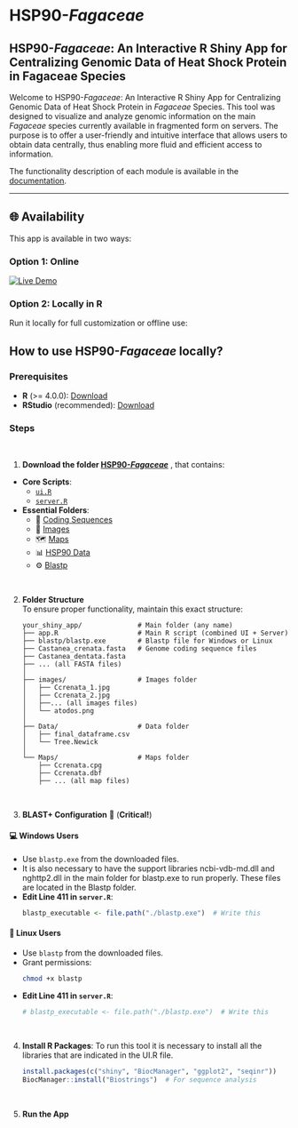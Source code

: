 # HSP90-_Fagaceae_
## HSP90-_Fagaceae_: An Interactive R Shiny App for Centralizing Genomic Data of Heat Shock Protein in Fagaceae Species

Welcome to HSP90-_Fagaceae_: An Interactive R Shiny App for Centralizing Genomic Data of Heat Shock Protein in _Fagaceae_ Species. This tool was designed to visualize and analyze genomic information on the main _Fagaceae_ species currently available in fragmented form on servers. The purpose is to offer a user-friendly and intuitive interface that allows users to obtain data centrally, thus enabling more fluid and efficient access to information. 

The functionality description of each module is available in the [documentation](https://github.com/AGR114molecularBreeding/castanea/wiki/Documentation-of-HSP90%E2%80%90Fagaceae).

---

## 🌐 Availability
This app is available in two ways:
### **Option 1: Online**
[![Live Demo](https://img.shields.io/badge/HSP90_Fagaceae-Available-green)](https://hsp90.ext.uco.es/)  

### **Option 2: Locally in R** 
Run it locally for full customization or offline use:  



## How to use HSP90-_Fagaceae_ locally?
### **Prerequisites**
- **R** (>= 4.0.0): [Download](https://cran.r-project.org/)
- **RStudio** (recommended): [Download](https://www.rstudio.com/products/rstudio/download/)

### **Steps**

<br>

 1. **Download the folder [HSP90-_Fagaceae_](https://github.com/AGR114molecularBreeding/castanea/tree/main/HSP90/HSP90-Fagaceae)** , that contains:
   - **Core Scripts**:
     - [`ui.R`](https://github.com/AGR114molecularBreeding/castanea/blob/main/HSP90/HSP90-Fagaceae/UI.R)
     - [`server.R`](https://github.com/AGR114molecularBreeding/castanea/blob/main/HSP90/HSP90-Fagaceae/Server.R)
   - **Essential Folders**:
     - 🧬 [Coding Sequences](https://github.com/AGR114molecularBreeding/castanea/tree/main/HSP90/HSP90-Fagaceae/Proteomes)
     - 🌿 [Images](https://github.com/AGR114molecularBreeding/castanea/tree/main/HSP90/HSP90-Fagaceae/Images)
     - 🗺️ [Maps](https://github.com/AGR114molecularBreeding/castanea/tree/main/HSP90/Maps)
     - 📊 [HSP90 Data](https://github.com/AGR114molecularBreeding/castanea/tree/main/HSP90/HSP90-Fagaceae/Data)
     - ⚙️ [Blastp](https://github.com/AGR114molecularBreeding/castanea/tree/main/HSP90/HSP90-Fagaceae/Blastp)

<br>

2. **Folder Structure**  
   To ensure proper functionality, maintain this exact structure:
   ```
   your_shiny_app/              # Main folder (any name)
   ├── app.R                    # Main R script (combined UI + Server)
   ├── blastp/blastp.exe        # Blastp file for Windows or Linux
   ├── Castanea_crenata.fasta   # Genome coding sequence files
   ├── Castanea_dentata.fasta
   ├── ... (all FASTA files)
   │
   ├── images/                  # Images folder
   │   ├── Ccrenata_1.jpg
   │   ├── Ccrenata_2.jpg
   │   ├──... (all images files)
   │   └── atodos.png
   │
   ├── Data/                    # Data folder
   │   ├── final_dataframe.csv
   │   └── Tree.Newick
   │
   └── Maps/                    # Maps folder
       ├── Ccrenata.cpg
       ├── Ccrenata.dbf
       ├── ... (all map files)
   ```
   
<br>
   
3. **BLAST+ Configuration** 🔧 (**Critical!**)  
#### 💻 **Windows Users**  
- Use `blastp.exe` from the downloaded files.
- It is also necessary to have the support libraries ncbi-vdb-md.dll and nghttp2.dll in the main folder for blastp.exe to run properly. These files are located in the Blastp folder.
- **Edit Line 411 in `server.R`**:  
  ```r  
  blastp_executable <- file.path("./blastp.exe")  # Write this    
  ```  

#### 🐧 **Linux Users**  
- Use `blastp` from the downloaded files.  
- Grant permissions:  
  ```bash  
  chmod +x blastp  
  ```  
- **Edit Line 411 in `server.R`**:  
  ```r  
  # blastp_executable <- file.path("./blastp.exe")  # Write this   
  ```
  <br>
  
4. **Install R Packages**:
To run this tool it is necessary to install all the libraries that are indicated in the UI.R file.
   ```r
   install.packages(c("shiny", "BiocManager", "ggplot2", "seqinr"))
   BiocManager::install("Biostrings")  # For sequence analysis
   ```
<br>

5. **Run the App**

